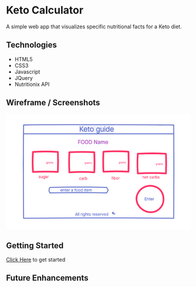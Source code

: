 # Keto Calculator

A simple web app that visualizes specific nutritional facts for a Keto  diet.

## Technologies
- HTML5
- CSS3
- Javascript
- JQuery
- Nutritionix API

## Wireframe / Screenshots
![wireframe](./imgs/wireframe.png)

## Getting Started
[Click Here](#) to get started
## Future Enhancements
